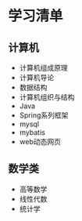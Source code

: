 # 学习清单

## 计算机

* 计算机组成原理
* 计算机导论
* 数据结构
* 计算机组织与结构
* Java
* Spring系列框架
* mysql
* mybatis
* web动态网页

## 数学类

* 高等数学
* 线性代数
* 统计学
  